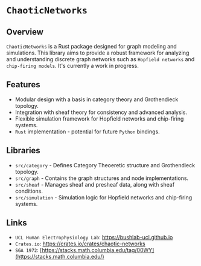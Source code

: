 # `ChaoticNetworks`

## Overview

`ChaoticNetworks` is a Rust package designed for graph modeling and simulations. This library aims to provide a robust framework for analyzing and understanding discrete graph networks such as `Hopfield networks` and `chip-firing models`. It's currently a work in progress.

## Features
- Modular design with a basis in category theory and Grothendieck topology.
- Integration with sheaf theory for consistency and advanced analysis.
- Flexible simulation framework for Hopfield networks and chip-firing systems.
- `Rust` implementation - potential for future `Python` bindings.


## Libraries
- `src/category` - Defines Category Theoeretic structure and Grothendieck topology.
- `src/graph` - Contains the graph structures and node implementations.
- `src/sheaf` - Manages sheaf and presheaf data, along with sheaf conditions.
- `src/simulation` - Simulation logic for Hopfield networks and chip-firing systems.

## Links
- `UCL Human Electrophysiology Lab`: https://bushlab-ucl.github.io
- `Crates.io`: https://crates.io/crates/chaotic-networks
- `SGA 1972`: [https://stacks.math.columbia.edu/tag/00WY](https://stacks.math.columbia.edu/)
